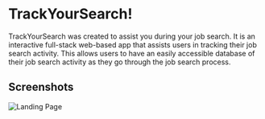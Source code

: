# TrackYourSearch!  

TrackYourSearch was created to assist you during your job search.  It is an interactive full-stack web-based app that assists users in tracking their job search activity.  This allows users to have an easily accessible database of their job search activity as they go through the job search process.  

## Screenshots

![Landing Page](https://i.imgur.com/x7mN0U9.png "Landing Page")

